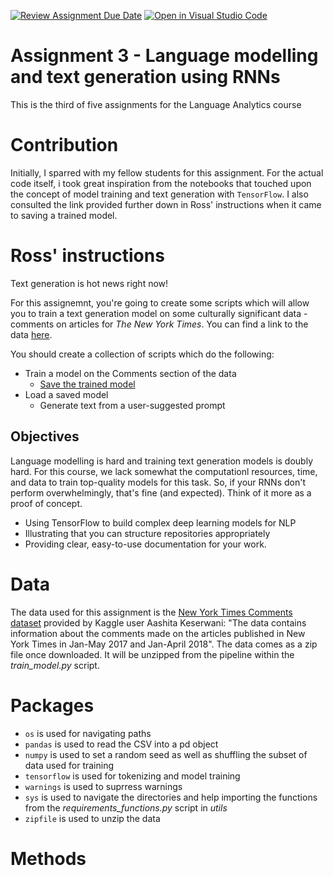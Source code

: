 [![Review Assignment Due Date](https://classroom.github.com/assets/deadline-readme-button-8d59dc4de5201274e310e4c54b9627a8934c3b88527886e3b421487c677d23eb.svg)](https://classroom.github.com/a/5f7lMH9Y)
[![Open in Visual Studio Code](https://classroom.github.com/assets/open-in-vscode-c66648af7eb3fe8bc4f294546bfd86ef473780cde1dea487d3c4ff354943c9ae.svg)](https://classroom.github.com/online_ide?assignment_repo_id=10587497&assignment_repo_type=AssignmentRepo)
# Assignment 3 - Language modelling and text generation using RNNs
This is the third of five assignments for the Language Analytics course

# Contribution
Initially, I sparred with my fellow students for this assignment. For the actual code itself, i took great inspiration from the notebooks that touched upon the concept of model training and text generation with ```TensorFlow```. I also consulted the link provided further down in Ross' instructions when it came to saving a trained model. 

# Ross' instructions
Text generation is hot news right now!

For this assignemnt, you're going to create some scripts which will allow you to train a text generation model on some culturally significant data - comments on articles for *The New York Times*. You can find a link to the data [here](https://www.kaggle.com/datasets/aashita/nyt-comments).

You should create a collection of scripts which do the following:

- Train a model on the Comments section of the data
  - [Save the trained model](https://www.tensorflow.org/api_docs/python/tf/keras/models/save_model)
- Load a saved model
  - Generate text from a user-suggested prompt

## Objectives

Language modelling is hard and training text generation models is doubly hard. For this course, we lack somewhat the computationl resources, time, and data to train top-quality models for this task. So, if your RNNs don't perform overwhelmingly, that's fine (and expected). Think of it more as a proof of concept.

- Using TensorFlow to build complex deep learning models for NLP
- Illustrating that you can structure repositories appropriately
- Providing clear, easy-to-use documentation for your work.

# Data
The data used for this assignment is the [New York Times Comments dataset](https://www.kaggle.com/datasets/aashita/nyt-comments) provided by Kaggle user Aashita Keserwani: "The data contains information about the comments made on the articles published in New York Times in Jan-May 2017 and Jan-April 2018". The data comes as a zip file once downloaded. It will be unzipped from the pipeline within the _train_model.py_ script. 

# Packages
* ```os``` is used for navigating paths
* ```pandas``` is used to read the CSV into a pd object
* ```numpy``` is used to set a random seed as well as shuffling the subset of data used for training
* ```tensorflow``` is used for tokenizing and model training 
* ```warnings``` is used to suprress warnings
* ```sys``` is used to navigate the directories and help importing the functions from the _requirements_functions.py_ script in _utils_
* ```zipfile``` is used to unzip the data 

# Methods 
